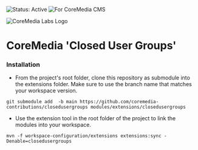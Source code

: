 ![Status: Active](https://documentation.coremedia.com/badges/badge_status_active.png "Status: Active")
![For CoreMedia CMS](https://documentation.coremedia.com/badges/badge_coremedia_cms.png "For CoreMedia CMS")

![CoreMedia Labs Logo](https://documentation.coremedia.com/badges/banner_coremedia_labs_wide.png "CoreMedia Labs Logo Title Text")


# CoreMedia 'Closed User Groups'


### Installation

- From the project's root folder, clone this repository as submodule into the extensions folder. Make sure to use the branch name that matches your workspace version. 
```
git submodule add  -b main https://github.com/coremedia-contributions/closedusergroups modules/extensions/closedusergroups
```

- Use the extension tool in the root folder of the project to link the modules into your workspace.
 ```
mvn -f workspace-configuration/extensions extensions:sync -Denable=closedusergroups
```



